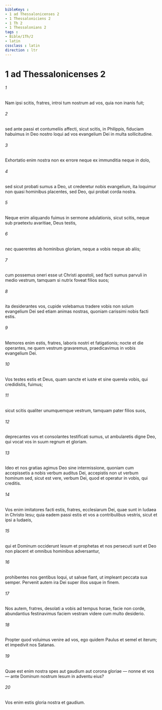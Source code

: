 ```yaml
---
bibleKeys : 
- 1 ad Thessalonicenses 2
- 1 Thessaloniciens 2
- 1 Th 2
- 1 Thessalonians 2
tags : 
- Bible/1Th/2
- latin
cssclass : latin
direction : ltr
---
```


# 1 ad Thessalonicenses 2

###### 1
Nam ipsi scitis, fratres, introi tum nostrum ad vos, quia non inanis fuit; 
###### 2
sed ante passi et contumeliis affecti, sicut scitis, in Philippis, fiduciam habuimus in Deo nostro loqui ad vos evangelium Dei in multa sollicitudine. 
###### 3
Exhortatio enim nostra non ex errore neque ex immunditia neque in dolo, 
###### 4
sed sicut probati sumus a Deo, ut crederetur nobis evangelium, ita loquimur non quasi hominibus placentes, sed Deo, qui probat corda nostra. 
###### 5
Neque enim aliquando fuimus in sermone adulationis, sicut scitis, neque sub praetextu avaritiae, Deus testis, 
###### 6
nec quaerentes ab hominibus gloriam, neque a vobis neque ab aliis; 
###### 7
cum possemus oneri esse ut Christi apostoli, sed facti sumus parvuli in medio vestrum, tamquam si nutrix foveat filios suos; 
###### 8
ita desiderantes vos, cupide volebamus tradere vobis non solum evangelium Dei sed etiam animas nostras, quoniam carissimi nobis facti estis. 
###### 9
Memores enim estis, fratres, laboris nostri et fatigationis; nocte et die operantes, ne quem vestrum gravaremus, praedicavimus in vobis evangelium Dei. 
###### 10
Vos testes estis et Deus, quam sancte et iuste et sine querela vobis, qui credidistis, fuimus; 
###### 11
sicut scitis qualiter unumquemque vestrum, tamquam pater filios suos, 
###### 12
deprecantes vos et consolantes testificati sumus, ut ambularetis digne Deo, qui vocat vos in suum regnum et gloriam.
###### 13
Ideo et nos gratias agimus Deo sine intermissione, quoniam cum accepissetis a nobis verbum auditus Dei, accepistis non ut verbum hominum sed, sicut est vere, verbum Dei, quod et operatur in vobis, qui creditis. 
###### 14
Vos enim imitatores facti estis, fratres, ecclesiarum Dei, quae sunt in Iudaea in Christo Iesu; quia eadem passi estis et vos a contribulibus vestris, sicut et ipsi a Iudaeis, 
###### 15
qui et Dominum occiderunt Iesum et prophetas et nos persecuti sunt et Deo non placent et omnibus hominibus adversantur, 
###### 16
prohibentes nos gentibus loqui, ut salvae fiant, ut impleant peccata sua semper. Pervenit autem ira Dei super illos usque in finem.
###### 17
Nos autem, fratres, desolati a vobis ad tempus horae, facie non corde, abundantius festinavimus faciem vestram videre cum multo desiderio. 
###### 18
Propter quod voluimus venire ad vos, ego quidem Paulus et semel et iterum; et impedivit nos Satanas. 
###### 19
Quae est enim nostra spes aut gaudium aut corona gloriae — nonne et vos — ante Dominum nostrum Iesum in adventu eius? 
###### 20
Vos enim estis gloria nostra et gaudium.
